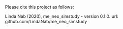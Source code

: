 Please cite this project as follows:

Linda Nab (2020),  me_neo_simstudy - version 0.1.0. url: github.com/LindaNab/me_neo_simstudy
